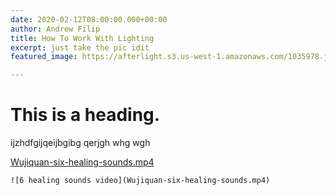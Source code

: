 ```yaml
---
date: 2020-02-12T08:00:00.000+00:00
author: Andrew Filip
title: How To Work With Lighting
excerpt: just take the pic idit
featured_image: https://afterlight.s3.us-west-1.amazonaws.com/1035978.jpg

---
```

# This is a heading.

ijzhdfgijqeijbgibg qerjgh whg wgh

[Wujiquan-six-healing-sounds.mp4](https://wujiquan.sgp1.digitaloceanspaces.com/Qigong/Wujiquan-six-healing-sounds.mp4 "Wujiquan-six-healing-sounds.mp4")

    ![6 healing sounds video](Wujiquan-six-healing-sounds.mp4)